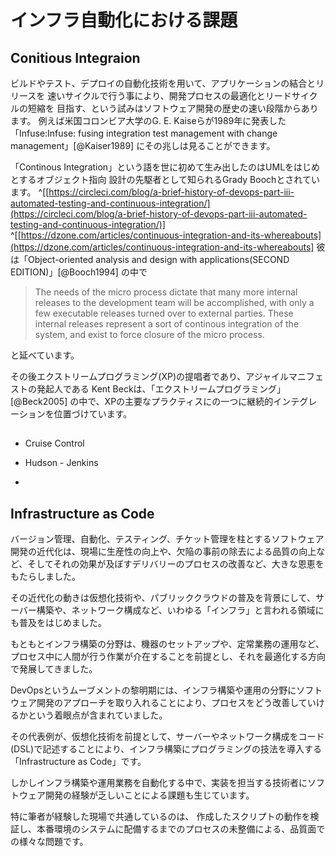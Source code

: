 
# インフラ自動化における課題

## Conitious Integraion

ビルドやテスト、デプロイの自動化技術を用いて、アプリケーションの結合とリリースを
速いサイクルで行う事により、開発プロセスの最適化とリードサイクルの短縮を
目指す、という試みはソフトウェア開発の歴史の速い段階からあります。
例えば米国コロンビア大学のG. E. Kaiseらが1989年に発表した「Infuse:Infuse: fusing integration test management with change management」[@Kaiser1989]  にその兆しは見ることができます。

「Continous Integration」という語を世に初めて生み出したのはUMLをはじめとするオブジェクト指向
設計の先駆者として知られるGrady Boochとされています。 ^[[https://circleci.com/blog/a-brief-history-of-devops-part-iii-automated-testing-and-continuous-integration/](https://circleci.com/blog/a-brief-history-of-devops-part-iii-automated-testing-and-continuous-integration/)] ^[[https://dzone.com/articles/continuous-integration-and-its-whereabouts](https://dzone.com/articles/continuous-integration-and-its-whereabouts] 彼は「Object-oriented analysis and design with applications(SECOND EDITION)」[@Booch1994] の中で

> The needs of the micro process dictate that many more internal releases to the development team will be accomplished, with only a few executable releases turned over to external parties. These internal releases represent a sort of continous integration of the system, and exist to force closure of the micro process.

と延べています。

その後エクストリームプログラミング(XP)の提唱者であり、アジャイルマニフェストの発起人である
Kent Beckは、「エクストリームプログラミング」[@Beck2005] の中で、XPの主要なプラクティスにの一つに継続的インテグレーションを位置づけています。

## 

- Cruise Control

- Hudson - Jenkins

- 




## Infrastructure as Code

バージョン管理、自動化、テスティング、チケット管理を柱とするソフトウェア開発の近代化は、現場に生産性の向上や、欠陥の事前の除去による品質の向上など、そしてそれの効果が及ぼすデリバリーのプロセスの改善など、大きな恩恵をもたらしました。

その近代化の動きは仮想化技術や、パブリッククラウドの普及を背景にして、サーバー構築や、ネットワーク構成など、いわゆる「インフラ」と言われる領域にも普及をはじめました。

もともとインフラ構築の分野は、機器のセットアップや、定常業務の運用など、プロセス中に人間が行う作業が介在することを前提とし、それを最適化する方向で発展してきました。

DevOpsというムーブメントの黎明期には、インフラ構築や運用の分野にソフトウェア開発のアプローチを取り入れることにより、プロセスをどう改善していけるかという着眼点が含まれていました。

その代表例が、仮想化技術を前提として、サーバーやネットワーク構成をコード(DSL)で記述することにより、インフラ構築にプログラミングの技法を導入する「Infrastructure as Code」です。

しかしインフラ構築や運用業務を自動化する中で、実装を担当する技術者にソフトウェア開発の経験が乏しいことによる課題も生じています。

特に筆者が経験した現場で共通しているのは、
作成したスクリプトの動作を検証し、本番環境のシステムに配備するまでのプロセスの未整備による、品質面での様々な問題です。

